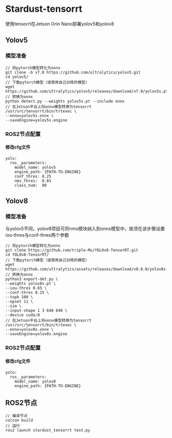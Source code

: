 # Stardust-tensorrt
使用tensorrt在Jetson Orin Nano部署yolov5和yolov8

## Yolov5
### 模型准备
```
// 将pytorch模型转化为onnx
git clone -b v7.0 https://github.com/ultralytics/yolov5.git
cd yolov5/
// 下载pytorch模型（或使用自己训练的模型）
wget https://github.com/ultralytics/yolov5/releases/download/v7.0/yolov5s.pt
// 转换为onnx
python detect.py --weights yolov5s.pt --include onnx
// 在Jetson平台上将onnx模型转换为tensorrt
/usr/src/tensorrt/bin/trtexec \
--onnx=yolov5s.onnx \
--saveEngine=yolov5s.engine
```

### ROS2节点配置

#### 修改cfg文件
```
yolo:
  ros__parameters:
    model_name: yolov5
    engine_path: {PATH-TO-ENGINE}
    conf_thres: 0.25
    nms_thres:  0.65
    class_num:  80
```

## Yolov8
### 模型准备
与yolov5不同，yolov8项目可将nms模块纳入到onnx模型中，故须在该步骤设置iou-thres与conf-thres两个参数
```
// 将pytorch模型转化为onnx
git clone https://github.com/triple-Mu/YOLOv8-TensorRT.git
cd YOLOv8-TensorRT/
// 下载pytorch模型（或使用自己训练的模型）
wget https://github.com/ultralytics/assets/releases/download/v0.0.0/yolov8s.pt
// 转换为onnx
python3 export-det.py \
--weights yolov8s.pt \
--iou-thres 0.65 \
--conf-thres 0.25 \
--topk 100 \
--opset 11 \
--sim \
--input-shape 1 3 640 640 \
--device cuda:0
// 在Jetson平台上将onnx模型转换为tensorrt
/usr/src/tensorrt/bin/trtexec \
--onnx=yolov8s.onnx \
--saveEngine=yolov8s.engine
```

### ROS2节点配置

#### 修改cfg文件
```
yolo:
  ros__parameters:
    model_name: yolov8
    engine_path: {PATH-TO-ENGINE}
```

## ROS2节点
```
// 编译节点
colcon build
// 运行
ros2 launch stardust_tensorrt test.py
```